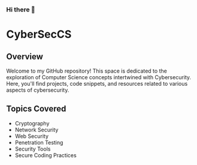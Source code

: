 ### Hi there 👋

# CyberSecCS

## Overview
Welcome to my GitHub repository! This space is dedicated to the exploration of Computer Science concepts intertwined with Cybersecurity. Here, you'll find projects, code snippets, and resources related to various aspects of cybersecurity.

## Topics Covered
- Cryptography
- Network Security
- Web Security
- Penetration Testing
- Security Tools
- Secure Coding Practices
